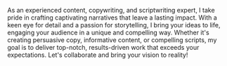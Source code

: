 As an experienced content, copywriting, and scriptwriting expert, I take pride in crafting captivating narratives that leave a lasting impact. With a keen eye for detail and a passion for storytelling, I bring your ideas to life, engaging your audience in a unique and compelling way. Whether it's creating persuasive copy, informative content, or compelling scripts, my goal is to deliver top-notch, results-driven work that exceeds your expectations. Let's collaborate and bring your vision to reality!
